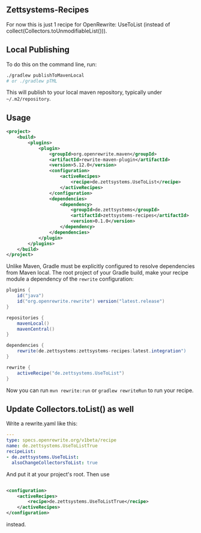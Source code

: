 ## Zettsystems-Recipes
For now this is just 1 recipe for OpenRewrite: UseToList (instead of collect(Collectors.toUnmodifiableList())).

## Local Publishing
To do this on the command line, run:
```bash
./gradlew publishToMavenLocal
# or ./gradlew pTML
```
This will publish to your local maven repository, typically under `~/.m2/repository`.

## Usage
```xml
<project>
    <build>
        <plugins>
            <plugin>
                <groupId>org.openrewrite.maven</groupId>
                <artifactId>rewrite-maven-plugin</artifactId>
                <version>5.12.0</version>
                <configuration>
                    <activeRecipes>
                        <recipe>de.zettsystems.UseToList</recipe>
                    </activeRecipes>
                </configuration>
                <dependencies>
                    <dependency>
                        <groupId>de.zettsystems</groupId>
                        <artifactId>zettsystems-recipes</artifactId>
                        <version>0.1.0</version>
                    </dependency>
                </dependencies>
            </plugin>
        </plugins>
    </build>
</project>
```

Unlike Maven, Gradle must be explicitly configured to resolve dependencies from Maven local.
The root project of your Gradle build, make your recipe module a dependency of the `rewrite` configuration:

```groovy
plugins {
    id("java")
    id("org.openrewrite.rewrite") version("latest.release")
}

repositories {
    mavenLocal()
    mavenCentral()
}

dependencies {
    rewrite(de.zettsystems:zettsystems-recipes:latest.integration")
}

rewrite {
    activeRecipe("de.zettsystems.UseToList")
}
```

Now you can run `mvn rewrite:run` or `gradlew rewriteRun` to run your recipe.

## Update Collectors.toList() as well
Write a rewrite.yaml like this:
```yaml
---
type: specs.openrewrite.org/v1beta/recipe
name: de.zettsystems.UseToListTrue
recipeList:
- de.zettsystems.UseToList:
  alsoChangeCollectorsToList: true
```
And put it at your project's root.
Then use
```xml

<configuration>
    <activeRecipes>
        <recipe>de.zettsystems.UseToListTrue</recipe>
    </activeRecipes>
</configuration>
```
instead.
